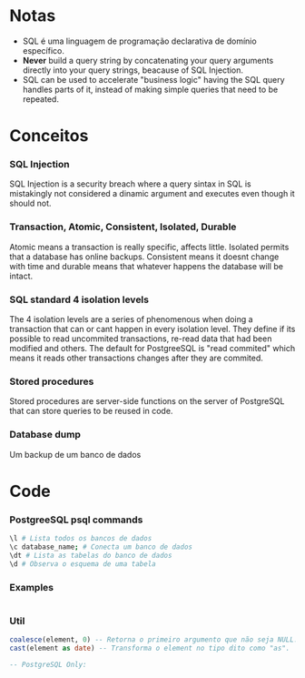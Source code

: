 # Notas

- SQL é uma linguagem de programação declarativa de domínio específico.
- **Never** build a query string by concatenating your query arguments directly into your query strings, beacause of SQL Injection.
- SQL can be used to accelerate "business logic" having the SQL query handles parts of it, instead of making simple queries that need to be repeated.

# Conceitos

### SQL Injection

SQL Injection is a security breach where a query sintax in SQL is mistakingly not considered a dinamic argument and executes even though it should not.

### Transaction, Atomic, Consistent, Isolated, Durable

Atomic means a transaction is really specific, affects little. Isolated permits that a database has online backups. Consistent means it doesnt change with time and durable means that whatever happens the database will be intact.

### SQL standard 4 isolation levels

The 4 isolation levels are a series of phenomenous when doing a transaction that can or cant happen in every isolation level. They define if its possible to read uncommited transactions, re-read data that had been modified and others. The default for PostgreeSQL is "read commited" which means it reads other transactions changes after they are commited.

### Stored procedures

Stored procedures are server-side functions on the server of PostgreSQL that can store queries to be reused in code.

### Database dump

Um backup de um banco de dados

# Code

### PostgreeSQL psql commands

```bash
\l # Lista todos os bancos de dados
\c database_name; # Conecta um banco de dados
\dt # Lista as tabelas do banco de dados
\d # Observa o esquema de uma tabela
```

### Examples

```SQL

```

### Util

```SQL
coalesce(element, 0) -- Retorna o primeiro argumento que não seja NULL.
cast(element as date) -- Transforma o element no tipo dito como "as".

-- PostgreSQL Only:

```
